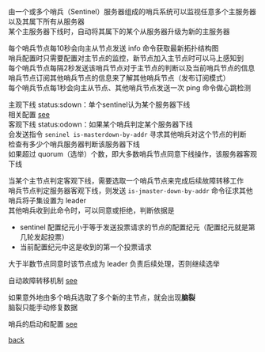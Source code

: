 由一个或多个哨兵（Sentinel）服务器组成的哨兵系统可以监视任意多个主服务器以及其属下所有从服务器  
某个主服务器下线时，自动将其属下的某个从服务器升级为新的主服务器  

每个哨兵节点每10秒会向主从节点发送 info 命令获取最新拓扑结构图  
哨兵配置时只需要配置对主节点的监控，新节点加入主节点时可以马上感知到  
每个哨兵节点每隔2秒发送该哨兵节点对于主节点的判断以及当前哨兵节点的信息  
哨兵节点订阅其他哨兵节点的信息来了解其他哨兵节点（发布订阅模式）  
每个哨兵节点每1秒会向主从节点、其他哨兵节点发送一次 ping 命令做心跳检测  

主观下线 status:sdown：单个sentinel认为某个服务器下线  
相关配置 [see](13/1.md)  
客观下线 status:odown：如果某个哨兵判定某个服务器下线  
会发送指令 `seninel is-masterdown-by-addr` 寻求其他哨兵对这个节点的判断  
检查有多少个哨兵服务器判断该服务器下线  
如果超过 quorum（选举）个数，即大多数哨兵节点同意下线操作，该服务器客观下线  

当某个主节点判定客观下线，需要选取一个哨兵节点来完成后续故障转移工作  
哨兵节点判定服务器客观下线，则发送 `is-jmaster-down-by-addr` 命令征求其他哨兵将子集设置为 leader  
其他哨兵收到此命令时，可以同意或拒绝，判断依据是  
- sentinel 配置纪元小于等于发送投票请求的节点的配置纪元（配置纪元就是第几轮发起投票）  
- 当前配置纪元中这是收到的第一个投票请求  

大于半数节点同意时该节点成为 leader 负责后续处理，否则继续选举  

自动故障转移机制 [see](13/2.md)  

如果意外地由多个哨兵选取了多个新的主节点，就会出现**脑裂**  
脑裂只能手动修复数据  

哨兵的启动和配置 [see](13/3.md)  

[back](../11.md)  